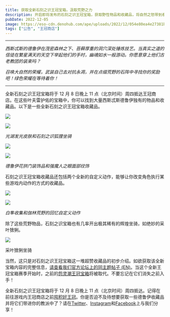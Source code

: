 ```yaml
---
title: 获取全新石刻之识王冠宝箱，汲取荒野之力
description: 开启即将发布的石刻之识王冠宝箱，获取野性物品和收藏品，将自然之怒带到泰姆瑞尔。
pubDate: 2022-12-05
image: https://eso-cdn.denohub.com/ape/uploads/2022/12/054e80ea4e27381b3b47b851c0accbc5.jpg
tags: ["公告", "王冠商店"]
---
```


---

_西斯忒斯的德鲁伊在茂密森林之下、苔藓厚重的洞穴深处锤炼技艺。当真实之道的信徒在繁星满天的天空下举起他们的手时，幽魂如水一般游动。你愿意穿上他们古老教团的装束吗？_

_召唤大自然的荣耀，武装自己去对抗永凋，并在点缀荒野的石阵中寻找你的奖励吧！绿色荣耀在等待着你！_

---

全新石刻之识王冠宝箱将于 12 月 8 日晚上 11
点（北京时间）周四抵达王冠商店。在这些叶夫雷护佑的宝箱中，你可以找到大量西斯忒斯德鲁伊独有的物品和收藏品。以下是一些全新石刻之识王冠宝箱收藏品。

![](https://eso-cdn.denohub.com/ape/uploads/2022/12/4b9662bf1e5d19b513df8df7721023bc.jpg)

![](https://eso-cdn.denohub.com/ape/uploads/2022/12/c863e8ef8c2cdb934febe8e051f5a2b7.jpg)

<p class="text-gray-500 text-sm text-center"><i>光湖发光皮肤和石刻之识狐狸坐骑</i></p>

![](https://eso-cdn.denohub.com/ape/uploads/2022/12/43b2e74bbf1ade63f60f45f613556e6f.jpg)

![](https://eso-cdn.denohub.com/ape/uploads/2022/12/a9662a6da8f48b2e1161569d4ef45315.jpg)

<p class="text-gray-500 text-sm text-center"><i>德鲁伊花拱门装饰品和强魔人之眼面部纹饰</i></p>

石刻之识王冠宝箱收藏品还包括两个全新的自定义动作，能够让你改变角色执行某些游戏内动作的方式的收藏品。

![](https://eso-cdn.denohub.com/ape/uploads/2022/12/c8734e6c477db0214dc78d12275b5784.jpg)

![](https://eso-cdn.denohub.com/ape/uploads/2022/12/1d3969e919584725c70d76d40f35d880.jpg)

<p class="text-gray-500 text-sm text-center"><i>白隼收集和伽林荒野的回忆自定义动作</i></p>

除了这些荒野物品，石刻之识宝箱也有几率开出极其稀有的辉煌坐骑，如绝妙的采叶猞猁。

![](https://eso-cdn.denohub.com/ape/uploads/2022/12/3f90ddd87418e171405c0db2b9b75683.jpg)

<p class="text-gray-500 text-sm text-center">采叶猞猁坐骑</p>

当然，这只是对石刻之识王冠宝箱这一堆超赞收藏品的初步介绍。如欲获取该全新宝箱内容的完整信息，[请查看我们官方论坛上的同主题帖子 (EN)](https://forums.elderscrollsonline.com/en/discussion/623034/official-discussion-thread-for-become-empowered-by-the-wilds-with-the-new-stonelore-crown-crates)。当这个全新王冠宝箱赛季开始时，之前的[怨灵潮王冠宝箱](https://www.elderscrollsonline.com/cn/crownstore/category/38)将被取代。不要忘记在它们消失之前入手！

全新石刻之识王冠宝箱将于 12 月 8 日晚上 11
点（北京时间）周四抵达。记得在前往游戏内王冠商店之前[囤积好王冠](https://www.elderscrollsonline.com/cn/crowns)。你是否迫不及待想要获取一些德鲁伊收藏品并将它们带进你的教派中了？请在[Twitter](https://twitter.com/TESOnline)、[Instagram](https://www.instagram.com/elderscrollsonline/)和[Facebook](https://www.facebook.com/elderscrollsonline)上与我们分享！
